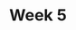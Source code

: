 ---
title: Week 5
days:
  - date: 2024-09-23
    events:
      "**Lecture 11**{: .label .label-lec} [Introduction to Probability](https://ph142-ucb.github.io/fa24/src/lec/Ch09_Intro-probability.html) [(Recording)](https://kaf.berkeley.edu/media/t/1_79y9q7vp/354120542) ": 
        "Ch. 9"

  - date: 2024-09-25
    events:
      "**Lecture 12**{: .label .label-lec} [General Rules of Probability](https://ph142-ucb.github.io/fa24/src/lec/Lec-12_More-probability.pptx) [(Recording)](https://kaf.berkeley.edu/media/t/1_81jh0iss/354120542) ":
        "Ch. 10"
      "**Lab**{: .label .label-lab} Midterm 1 Review Session ":
      
  - date: 2024-09-27
    events:
      "**Lecture 13**{: .label .label-lec} [General Rules of Probability cont.](https://ph142-ucb.github.io/fa24/src/lec/Lec13_moreProbSlides.pdf)[(annotated slides)](https://ph142-ucb.github.io/fa24/src/lec/Lec13_moreProbNotes.pdf) [(supplemental)](https://ph142-ucb.github.io/fa24/src/lec/Lec13_SupplementalMatProbRules.pdf) [(Recording)](https://kaf.berkeley.edu/media/t/1_ai4ef67k/354120542)":
      "**Quiz 4**{: .label .label-quiz} Due 11:59pm [on Gradescope](https://www.gradescope.com/courses/833518)":
---